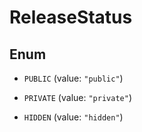 

# ReleaseStatus

## Enum


* `PUBLIC` (value: `"public"`)

* `PRIVATE` (value: `"private"`)

* `HIDDEN` (value: `"hidden"`)



